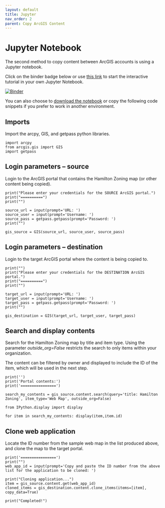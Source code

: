 ```yaml
---
layout: default
title: Jupyter
nav_order: 2
parent: Copy ArcGIS Content
---
```


# Jupyter Notebook 

The second method to copy content between ArcGIS accounts is using a Jupyter notebook.

Click on the binder badge below or use [this link](https://mybinder.org/v2/gh/scds/dash-webinars/main?labpath=%2Fcopy_arcgis_content.ipynb) to start the interactive tutorial in your own Jupyter Notebook.

[![Binder](https://mybinder.org/badge_logo.svg)](https://mybinder.org/v2/gh/scds/dash-webinars/main?labpath=%2Fcopy_arcgis_content.ipynb)

You can also choose to [download the notebook](https://github.com/scds/dash-webinars/blob/main/copy_arcgis_content.ipynb) or copy the following code snippets if you prefer to work in another environment.

## Imports 

Import the arcpy, GIS, and getpass python libraries. 

``` 
import arcpy 
from arcgis.gis import GIS
import getpass
``` 

## Login parameters – source 

Login to the ArcGIS portal that contains the Hamilton Zoning map (or other content being copied). 

``` 
print("Please enter your credentials for the SOURCE ArcGIS portal.")  
print("==========")  
print("")  

source_url = input(prompt='URL: ')  
source_user = input(prompt='Username: ')  
source_pass = getpass.getpass(prompt='Password: ')  
print("")  

gis_source = GIS(source_url, source_user, source_pass) 
``` 

## Login parameters – destination 

Login to the target ArcGIS portal where the content is being copied to. 

``` 
print("")  
print("Please enter your credentials for the DESTINATION ArcGIS portal.") 
print("==========")  
print("")  

target_url = input(prompt='URL: ')  
target_user = input(prompt='Username: ')  
target_pass = getpass.getpass(prompt='Password: ')  
print("")  

gis_destination = GIS(target_url, target_user, target_pass) 
``` 

## Search and display contents 

Search for the Hamilton Zoning map by title and item type. Using the parameter _outside_org=False_ restricts the search to only items within your organization.

The content can be filtered by owner and displayed to include the ID of the item, which will be used in the next step.

``` 
print('')  
print('Portal contents:')  
print('================')  

search_my_contents = gis_source.content.search(query='title: Hamilton Zoning', item_type='Web Map', outside_org=False)  

from IPython.display import display  

for item in search_my_contents: display(item,item.id) 
``` 

## Clone web application 

Locate the ID number from the sample web map in the list produced above, and clone the map to the target portal. 

``` 
print('================')  
print("")  
web_app_id = input(prompt='Copy and paste the ID number from the above list for the application to be cloned: ')  

print("Cloning application...")  
item = gis_source.content.get(web_app_id)  
cloned_items = gis_destination.content.clone_items(items=[item], copy_data=True) 

print("Completed!") 
``` 
